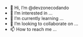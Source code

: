 - 👋 Hi, I’m @devzonecodando
- 👀 I’m interested in ...
- 🌱 I’m currently learning ...
- 💞️ I’m looking to collaborate on ...
- 📫 How to reach me ...

<!---
devzonecodando/devzonecodando is a ✨ special ✨ repository because its `README.md` (this file) appears on your GitHub profile.
You can click the Preview link to take a look at your changes.
--->
